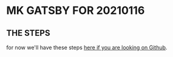 # MK GATSBY FOR 20210116

## THE STEPS

for now we'll have these steps [here if you are looking on Github](.tree/main/content/shows/gatsby-journals-2021-01/mk-gatsby-20210116-how-to).